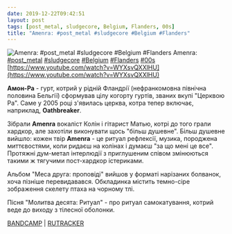 ```yaml
---
date: 2019-12-22T09:42:51
layout: post
tags: [post_metal, sludgecore, Belgium, Flanders, 00s]
title: "Amenra: #post_metal #sludgecore #Belgium #Flanders"
---
```

![Amenra: #post_metal #sludgecore #Belgium #Flanders](https://i.ytimg.com/vi/WYXsvQXXlHU/hqdefault.jpg)
Amenra: [#post_metal](/tags/#post_metal) [#sludgecore](/tags/#sludgecore) [#Belgium](/tags/#Belgium) [#Flanders](/tags/#Flanders) [#00s](/tags/#00s) [https://www.youtube.com/watch?v=WYXsvQXXlHU](https://www.youtube.com/watch?v=WYXsvQXXlHU)

**Амон-Ра** - гурт, котрий у рідній Фландрії (нефранкомовна північна половина Бельгії) сформував цілу когорту гуртів, званих вкупі &quot;Церквою Ра&quot;. Саме у 2005 році з&#39;явилась церква, котра тепер включає, наприклад, **Oathbreaker**.

Зібрали **Amenra** вокаліст Колін і гітарист Матью, котрі до того грали хардкор, але захотіли виконувати щось &quot;більш душевне&quot;. Більш душевне вийшло: кожен твір **Amenra** - це ритуал рефлексії, музика, породжена миттєвостями, коли ридаєш на колінах і думаєш &quot;за що мені це все&quot;. Протяжні дум-метал інтерлюдії з приглушеним співом змінюються такими ж тягучими пост-хардкор істериками.

Альбом &quot;Меса друга: проповіді&quot; вийшов у форматі нарізаних болванок, хоча пізніше перевидавався. Обкладинка містить темно-сіре зображення скелету птаха на чорному тлі.

Пісня &quot;Молитва десята: Ритуал&quot; - про ритуал самокатування, котрий веде до виходу з тілесної оболонки.

[BANDCAMP](https://amenra.bandcamp.com/album/mass-ii) \| [RUTRACKER](https://rutracker.org/forum/viewtopic.php?t=3839799)